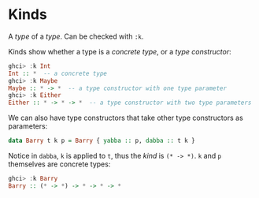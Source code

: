 # Kinds

A *type* of a *type*. Can be checked with `:k`.

Kinds show whether a type is a *concrete type*, or a *type constructor*:

```Haskell
ghci> :k Int
Int :: *  -- a concrete type
ghci> :k Maybe
Maybe :: * -> *  -- a type constructor with one type parameter
ghci> :k Either
Either :: * -> * -> *  -- a type constructor with two type parameters
```

We can also have type constructors that take other type constructors as parameters:

```Haskell
data Barry t k p = Barry { yabba :: p, dabba :: t k }
```

Notice in `dabba`, `k` is applied to `t`, thus the *kind* is `(* -> *)`. `k` and `p` themselves are concrete types:

```Haskell
ghci> :k Barry  
Barry :: (* -> *) -> * -> * -> *
```
